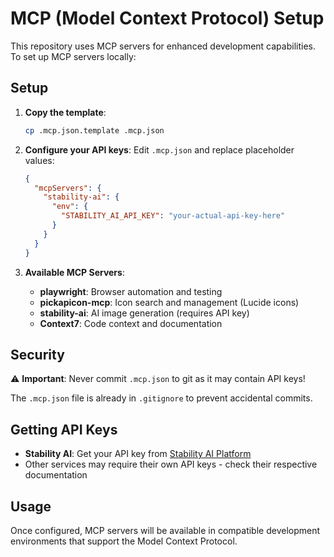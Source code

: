 # MCP (Model Context Protocol) Setup

This repository uses MCP servers for enhanced development capabilities. To set up MCP servers locally:

## Setup

1. **Copy the template**:
   ```bash
   cp .mcp.json.template .mcp.json
   ```

2. **Configure your API keys**:
   Edit `.mcp.json` and replace placeholder values:
   ```json
   {
     "mcpServers": {
       "stability-ai": {
         "env": {
           "STABILITY_AI_API_KEY": "your-actual-api-key-here"
         }
       }
     }
   }
   ```

3. **Available MCP Servers**:
   - **playwright**: Browser automation and testing
   - **pickapicon-mcp**: Icon search and management (Lucide icons)
   - **stability-ai**: AI image generation (requires API key)
   - **Context7**: Code context and documentation

## Security

⚠️ **Important**: Never commit `.mcp.json` to git as it may contain API keys!

The `.mcp.json` file is already in `.gitignore` to prevent accidental commits.

## Getting API Keys

- **Stability AI**: Get your API key from [Stability AI Platform](https://platform.stability.ai/)
- Other services may require their own API keys - check their respective documentation

## Usage

Once configured, MCP servers will be available in compatible development environments that support the Model Context Protocol.